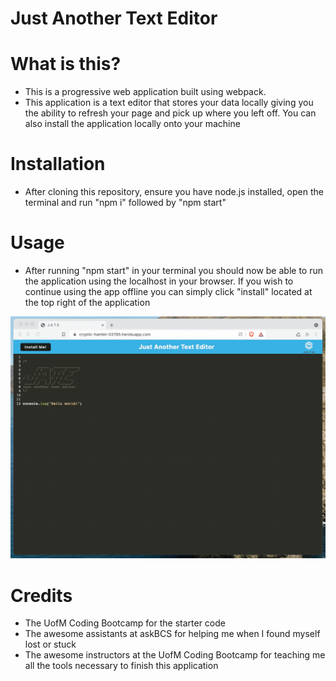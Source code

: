 # Just Another Text Editor

# What is this?
- This is a progressive web application built using webpack.
- This application is a text editor that stores your data locally giving you the ability to refresh your page and pick up where you left off. You can also install the application locally onto your machine 

# Installation
- After cloning this repository, ensure you have node.js installed, open the terminal and run "npm i" followed by "npm start"

# Usage
- After running "npm start" in your terminal you should now be able to run the application using the localhost in your browser. If you wish to continue using the app offline you can simply click "install" located at the top right of the application

![alt text](./Assets/00-demo.gif)

# Credits
- The UofM Coding Bootcamp for the starter code
- The awesome assistants at askBCS for helping me when I found myself lost or stuck
- The awesome instructors at the UofM Coding Bootcamp for teaching me all the tools necessary to finish this application
